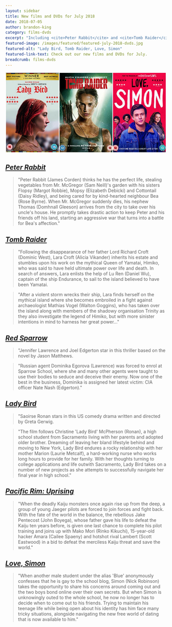 ```yaml
---
layout: sidebar
title: New films and DVDs for July 2018
date: 2018-07-05
author: brandon-king
category: films-dvds
excerpt: "Including <cite>Peter Rabbit</cite> and <cite>Tomb Raider</cite>."
featured-image: /images/featured/featured-july-2018-dvds.jpg
featured-alt: "Lady Bird, Tomb Raider, Love, Simon"
featured-link-text: Check out our new films and DVDs for July.
breadcrumb: films-dvds
---
```


![Lady Bird, Tomb Raider, Love, Simon](/images/featured/featured-july-2018-dvds.jpg)

## [<cite>Peter Rabbit</cite>](https://suffolk.spydus.co.uk/cgi-bin/spydus.exe/ENQ/OPAC/BIBENQ?BRN=2424768)

> "Peter Rabbit (James Corden) thinks he has the perfect life, stealing vegetables from Mr. McGregor (Sam Neill)'s garden with his sisters Flopsy (Margot Robbie), Mopsy (Elizabeth Debicki) and Cottontail (Daisy Ridley), and being cared for by kind-hearted neighbour Bea (Rose Byrne). When Mr. McGregor suddenly dies, his nephew Thomas (Domhnall Gleeson) arrives from the city to take over his uncle's house. He promptly takes drastic action to keep Peter and his friends off his land, starting an aggressive war that turns into a battle for Bea's affection."

## [<cite>Tomb Raider</cite>](https://suffolk.spydus.co.uk/cgi-bin/spydus.exe/ENQ/OPAC/BIBENQ?BRN=2394970)

> "Following the disappearance of her father Lord Richard Croft (Dominic West), Lara Croft (Alicia Vikander) inherits his estate and stumbles upon his work on the mythical Queen of Yamatai, Himiko, who was said to have held ultimate power over life and death. In search of answers, Lara enlists the help of Lu Ren (Daniel Wu), captain of the ship Endurance, to sail to the island believed to have been Yamatai.

> "After a violent storm wrecks their ship, Lara finds herself on the mythical island where she becomes embroiled in a fight against archaeologist Mathias Vogel (Walton Goggins), who has taken over the island along with members of the shadowy organisation Trinity as they also investigate the legend of Himiko, but with more sinister intentions in mind to harness her great power..."

## [<cite>Red Sparrow</cite>](https://suffolk.spydus.co.uk/cgi-bin/spydus.exe/ENQ/OPAC/BIBENQ?BRN=2387663)

> "Jennifer Lawrence and Joel Edgerton star in this thriller based on the novel by Jason Matthews.

> "Russian agent Dominika Egorova (Lawrence) was forced to enrol at Sparrow School, where she and many other agents were taught to use their bodies to seduce and deceive their enemy. Now one of the best in the business, Dominika is assigned her latest victim: CIA officer Nate Nash (Edgerton)."

## [<cite>Lady Bird</cite>](https://suffolk.spydus.co.uk/cgi-bin/spydus.exe/ENQ/OPAC/BIBENQ?BRN=2382715)

> "Saoirse Ronan stars in this US comedy drama written and directed by Greta Gerwig.

> "The film follows Christine 'Lady Bird' McPherson (Ronan), a high school student from Sacramento living with her parents and adopted older brother. Dreaming of leaving her bland lifestyle behind and moving to New York, Lady Bird endures a rocky relationship with her mother Marion (Laurie Metcalf), a hard-working nurse who works long hours to provide for her family. With her thoughts turning to college applications and life outwith Sacramento, Lady Bird takes on a number of new projects as she attempts to successfully navigate her final year in high school."

## [<cite>Pacific Rim: Uprising</cite>](https://suffolk.spydus.co.uk/cgi-bin/spydus.exe/ENQ/OPAC/BIBENQ?BRN=2409798)

> "When the deadly Kaiju monsters once again rise up from the deep, a group of young Jaeger pilots are forced to join forces and fight back. With the fate of the world in the balance, the rebellious Jake Pentecost (John Boyega), whose father gave his life to defeat the Kaiju ten years before, is given one last chance to complete his pilot training and joins up with Mako Mori (Rinko Kikuchi), 15-year-old hacker Amara (Cailee Spaeny) and hotshot rival Lambert (Scott Eastwood) in a bid to defeat the merciless Kaiju threat and save the world."

## [<cite>Love, Simon</cite>](https://suffolk.spydus.co.uk/cgi-bin/spydus.exe/ENQ/OPAC/BIBENQ?BRN=2404587)

> "When another male student under the alias 'Blue' anonymously confesses that he is gay to the school blog, Simon (Nick Robinson) takes the opportunity to share his concerns around coming out and the two boys bond online over their own secrets. But when Simon is unknowingly outed to the whole school, he now no longer has to decide when to come out to his friends. Trying to maintain his teenage life while being open about his identity has him face many tricky situations, alongside navigating the new free world of dating that is now available to him."

